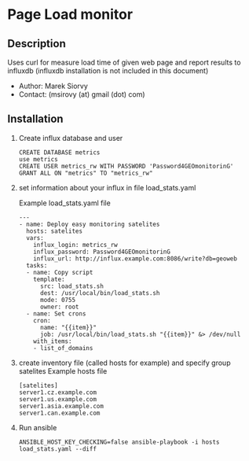 Page Load monitor
=================


Description
-----------
Uses curl for measure load time of given web page and report results to influxdb (influxdb installation is not included in this document)

- Author: Marek Siorvy
- Contact: (msirovy (at) gmail (dot) com)


Installation
------------
1. Create influx database and user
    ```
    CREATE DATABASE metrics
    use metrics
    CREATE USER metrics_rw WITH PASSWORD 'Password4GEOmonitorinG'
    GRANT ALL ON "metrics" TO "metrics_rw"
    ```


2. set information about your influx in file load_stats.yaml

    Example load_stats.yaml file
    ```
    ---
    - name: Deploy easy monitoring satelites
      hosts: satelites
      vars:
        influx_login: metrics_rw
        influx_password: Password4GEOmonitorinG
        influx_url: http://influx.example.com:8086/write?db=geoweb
      tasks:
      - name: Copy script
        template:
          src: load_stats.sh
          dest: /usr/local/bin/load_stats.sh
          mode: 0755
          owner: root
      - name: Set crons
        cron:
          name: "{{item}}"
          job: /usr/local/bin/load_stats.sh "{{item}}" &> /dev/null
        with_items:
        - list_of_domains
    ```


3. create inventory file (called hosts for example) and specify group satelites
    Example hosts file
    ```
    [satelites]
    server1.cz.example.com
    server1.us.example.com
    server1.asia.example.com
    server1.can.example.com
    ```


4. Run ansible
    ```
    ANSIBLE_HOST_KEY_CHECKING=false ansible-playbook -i hosts load_stats.yaml --diff
    ```